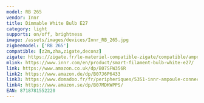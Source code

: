 ```yaml
---
model: RB 265
vendor: Innr
title: Dimmable White Bulb E27
category: light
supports: on/off, brightness
image: /assets/images/devices/Innr_RB_265.jpg
zigbeemodel: ['RB 265']
compatible: [z2m,zha,zigate,deconz]
zigate: https://zigate.fr/le-materiel-compatible-zigate/compatible/ampoulee27innrblanc
mlink: https://www.innr.com/en/product/smart-filament-bulb-white-e27/
link: https://www.amazon.co.uk/dp/B07SFW356R
link2: https://www.amazon.de/dp/B07J6P6433
link3: https://www.domadoo.fr/fr/peripheriques/5351-innr-ampoule-connectee-type-e27-zigbee-30-pack-de-3-ampoules-blanc-chaud-2700k-8718781552244.html
link4: https://www.amazon.se/dp/B07MDKWPPS/
EAN: 8718781552220
---
```

